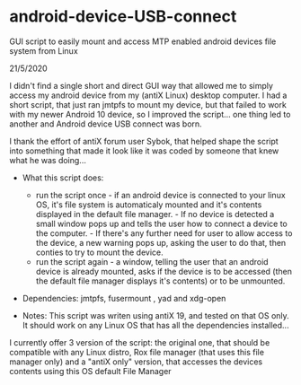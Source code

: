 # android-device-USB-connect

GUI script to easily mount and access MTP enabled android devices file system from Linux

21/5/2020

I didn't find a single short and direct GUI way that allowed me to simply access my android device from my (antiX Linux) desktop computer. I had a short script, that just ran jmtpfs to mount my device, but that failed to work with my newer Android 10 device, so I improved the script... one thing led to another and Android device USB connect was born.

I thank the effort of antiX forum user Sybok, that helped shape the script into something that made it look like it was coded by someone that knew what he was doing...

- What this script does:

    - run the script once - if an android device is connected to your linux OS, it's file system is automaticaly mounted and it's contents displayed in the default file manager.
            - If no device is detected a small window pops up and tells the user how to connect a device to the computer.
            - If there's any further need for user to allow access to the device, a new warning pops up, asking the user to do that, then conties to try to mount the device.
    - run the script again - a window, telling the user that an android device is already mounted, asks if the device is to be accessed (then the default file manager displays it's contents) or to be unmounted.
 
 * Dependencies:
  jmtpfs, fusermount ,  yad and xdg-open
  
 * Notes:
  This script was writen using antiX 19, and tested on that OS only. It should work on any Linux OS that has all the dependencies installed...
  
  I currently offer 3 version of the script: the original one, that should be compatible with any Linux distro, Rox file manager (that uses this file manager only) and a "antiX only" version, that accesses the devices contents using this OS default File Manager
  
  
 
 
